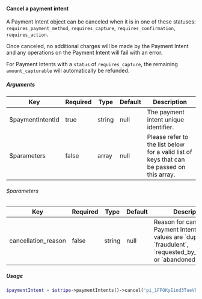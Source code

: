 #### Cancel a payment intent

A Payment Intent object can be canceled when it is in one of these statuses: `requires_payment_method`, `requires_capture`, `requires_confirmation`, `requires_action`.

Once canceled, no additional charges will be made by the Payment Intent and any operations on the Payment Intent will fail with an error.

For Payment Intents with a `status` of `requires_capture`, the remaining `amount_capturable` will automatically be refunded.

##### Arguments

<table>
    <thead>
        <th>Key</th>
        <th>Required</th>
        <th>Type</th>
        <th>Default</th>
        <th>Description</th>
    </thead>
    <tbody>
        <tr>
            <td>$paymentIntentId</td>
            <td>true</td>
            <td>string</td>
            <td>null</td>
            <td>The payment intent unique identifier.</td>
        </tr>
        <tr>
            <td>$parameters</td>
            <td>false</td>
            <td>array</td>
            <td>null</td>
            <td>Please refer to the list below for a valid list of keys that can be passed on this array.</td>
        </tr>
    </tbody>
</table>

###### $parameters

<table>
    <thead>
        <th>Key</th>
        <th>Required</th>
        <th>Type</th>
        <th>Default</th>
        <th>Description</th>
    </thead>
    <tbody>
        <tr>
            <td>cancellation_reason</td>
            <td>false</td>
            <td>string</td>
            <td>null</td>
            <td>Reason for canceling this Payment Intent. Possible values are `duplicate`, `fraudulent`, `requested_by_customer`, or `abandoned`.</td>
        </tr>
    </tbody>
</table>

##### Usage

```php
$paymentIntent = $stripe->paymentIntents()->cancel('pi_1FFOKyEind3TueVhoddAahvY');
```
